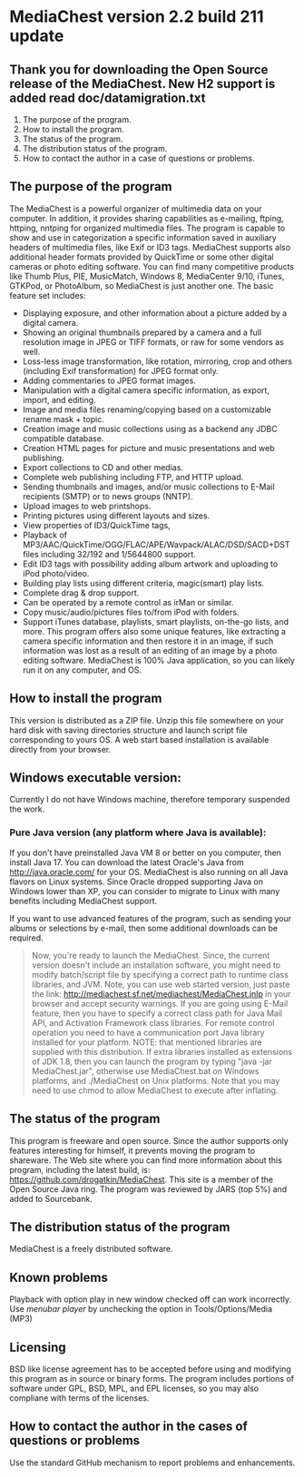  #         MediaChest version 2.2 build 211 update

Thank you for downloading the Open Source release of the MediaChest.
New H2 support is added read doc/datamigration.txt
---
1. The purpose of the program.
2. How to install the program.
3. The status of the program.
4. The distribution status of the program.
5. How to contact the author in a case of questions or problems.

##     The purpose of the program

The MediaChest is a powerful organizer of multimedia data on your computer.
In addition, it provides sharing capabilities as e-mailing, ftping, httping, 
nntping for organized multimedia files. The program is capable to show and use
in categorization a specific information saved in auxiliary headers of
multimedia files, like Exif or ID3 tags. MediaChest supports also additional
header formats provided by QuickTime or some other digital cameras or
photo editing software. You can find many competitive products like
Thumb Plus, PIE, MusicMatch, Windows 8, MediaCenter 9/10,
iTunes, GTKPod, or PhotoAlbum, so MediaChest is just another one. 
The basic feature set includes:
  - Displaying exposure, and other information about a picture added by
    a digital camera. 
  - Showing an original thumbnails prepared by a camera and a full resolution
    image in JPEG or TIFF formats, or raw for some vendors as well. 
  - Loss-less image transformation, like rotation, mirroring, crop and others
    (including Exif transformation) for JPEG format only.
  - Adding commentaries to JPEG format images. 
  - Manipulation with a digital camera specific information, as export,
    import, and editing. 
  - Image and media files renaming/copying based on a customizable rename
    mask + topic.
  - Creation image and music collections using as a backend any JDBC compatible
    database. 
  - Creation HTML pages for picture and music presentations and web
    publishing. 
  - Export collections to CD and other medias.
  - Complete web publishing including FTP, and HTTP upload.
  - Sending thumbnails and images, and/or music collections to E-Mail
    recipients (SMTP) or to news groups (NNTP).
  - Upload images to web printshops.
  - Printing pictures using different layouts and sizes. 
  - View properties of ID3/QuickTime tags,
  - Playback of MP3/AAC/QuickTime/OGG/FLAC/APE/Wavpack/ALAC/DSD/SACD+DST files including
    32/192 and 1/5644800 support.
  - Edit ID3 tags with possibility adding album artwork and uploading to iPod photo/video.
  - Building play lists using different criteria, magic(smart) play lists.
  - Complete drag & drop support.
  - Can be operated by a remote control as irMan or similar.
  - Copy music/audio/pictures files to/from iPod with folders.
  - Support iTunes database, playlists, smart playlists, on-the-go lists, and more.
This program offers also some unique features, like extracting a camera
specific information and then restore it in an image, if such information
was lost as a result of an editing of an image by a photo editing software.
MediaChest is 100% Java application, so you can likely run it on
any computer, and OS.

##     How to install the program

This version is distributed as a ZIP file. Unzip this file somewhere on your
hard disk with saving directories structure and launch script file corresponding
to yours OS. A web start based installation is available directly from your browser.

##    Windows executable version:

Currently I do not have Windows machine, therefore temporary suspended the work.


###     Pure Java version (any platform where Java is available):

If you don't have preinstalled Java VM 8 or better on you computer, then
install Java 17. You can download the latest Oracle's Java from
http://java.oracle.com/ for your OS. MediaChest is also running on all Java flavors
on Linux systems. Since Oracle dropped supporting Java on Windows lower than XP,
you can consider to migrate to Linux with many benefits including MediaChest support.

If you want to use advanced features of the program, such as sending your 
albums or selections by e-mail, then some additional downloads can be required.

>Now, you're ready to launch the MediaChest. Since, the current version
doesn't include an installation software, you might need to modify
batch/script file by specifying a correct path to runtime class libraries,
and JVM. Note, you can use web started version, just paste the link:
http://mediachest.sf.net/mediachest/MediaChest.jnlp
in your browser and accept security warnings.
If you are going using E-Mail feature, then you have to specify
a correct class path for Java Mail API, and Activation Framework class
libraries. For remote control operation you need to have a communication
port Java library installed for your platform.
NOTE: that mentioned libraries are supplied with this distribution.
If extra libraries installed as extensions of JDK 1.8, then you can
launch the program by typing "java -jar MediaChest.jar", otherwise use
MediaChest.bat on Windows platforms, and ./MediaChest on Unix platforms.
Note that you may need to use chmod to allow MediaChest to execute after
inflating.

##    The status of the program

This program is freeware and open source. Since the author supports only
features interesting for himself, it prevents moving the program to
shareware.
The Web site where you can find more information about this program, including
the latest build, is: https://github.com/drogatkin/MediaChest.
This site is a member of the Open Source Java ring. The program was reviewed
by JARS (top 5%) and added to Sourcebank.

## The distribution status of the program

MediaChest is a freely distributed software.
   
##    Known problems

Playback with option play in new window checked off can work incorrectly.
Use *menubar player* by unchecking the option in Tools/Options/Media (MP3)
      
 
##   Licensing

BSD like license agreement has to be accepted before using and modifying this
program as in source or binary forms. The program includes portions of software
under GPL, BSD, MPL, and EPL licenses, so you may also compliane with terms of
the licenses.

## How to contact the author in the cases of questions or problems

Use the standard GitHub mechanism to report problems and enhancements.

